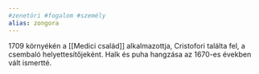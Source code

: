 ```yaml
---
#zenetöri #fogalom #személy
alias: zongora
---
```


1709 környékén a [[Medici család]] alkalmazottja, Cristofori találta fel, a csembaló helyettesítőjeként. Halk és puha hangzása az 1670-es években vált ismertté.